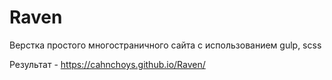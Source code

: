 # Raven

Верстка простого многостраничного сайта с использованием gulp, scss

Результат - https://cahnchoys.github.io/Raven/

